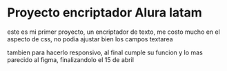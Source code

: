 <h1>Proyecto encriptador Alura latam</h1>

<p>este es mi primer proyecto, un encriptador de texto, me costo mucho en el aspecto de css, no podia ajustar bien los campos textarea</p>

<p>tambien para hacerlo responsivo, al final cumple su funcion y lo mas parecido al figma, finalizandolo el 15 de abril</p>
